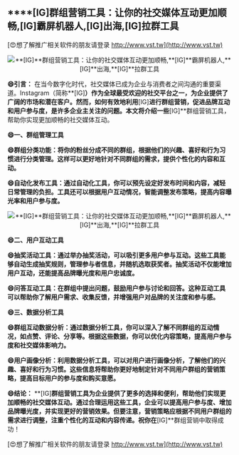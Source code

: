 ## ****[IG]**群组营销工具：让你的社交媒体互动更加顺畅,**[IG]**霸屏机器人,**[IG]**出海,**[IG]**拉群工具**

[😍想了解推广相关软件的朋友请登录 http://www.vst.tw](http://www.vst.tw)

 <center><img src="https://vst.tw/MP4/tuiguang/png/4.png" alt="**[IG]**群组营销工具：让你的社交媒体互动更加顺畅,**[IG]**霸屏机器人,**[IG]**出海,**[IG]**拉群工具"></center>

**😄引言：**
在当今数字化时代，社交媒体已成为企业与消费者之间沟通的重要渠道。Instagram（简称**[IG]**）作为全球最受欢迎的社交平台之一，为企业提供了广阔的市场和潜在客户。然而，如何有效地利用**[IG]**进行群组营销，促进品牌互动和用户参与度，是许多企业主关注的问题。本文将介绍一些**[IG]**群组营销工具，帮助你实现更加顺畅的社交媒体互动。

**😄一、群组管理工具**

**😄群组分类功能：将你的粉丝分成不同的群组，根据他们的兴趣、喜好和行为习惯进行分类管理。这样可以更好地针对不同群组的需求，提供个性化的内容和互动。**

**😄自动化发布工具：通过自动化工具，你可以预先设定好发布时间和内容，减轻日常管理的负担。工具还可以根据用户互动情况，智能调整发布策略，提高内容曝光率和用户参与度。**

 <center><img src="https://vst.tw/MP4/tuiguang/png/5.png" alt="**[IG]**群组营销工具：让你的社交媒体互动更加顺畅,**[IG]**霸屏机器人,**[IG]**出海,**[IG]**拉群工具"></center>

**😄二、用户互动工具**

**😄抽奖活动工具：通过举办抽奖活动，可以吸引更多用户参与互动。这些工具能够自动生成抽奖规则，管理参与者信息，并随机选取获奖者。抽奖活动不仅能增加用户互动，还能提高品牌曝光度和用户忠诚度。**

**😄问答互动工具：在群组中提出问题，鼓励用户参与讨论和回答。这种互动工具可以帮助你了解用户需求、收集反馈，并增强用户对品牌的关注度和参与感。**

**😄三、数据分析工具**

**😄群组互动数据分析：通过数据分析工具，你可以深入了解不同群组的互动情况，如点赞、评论、分享等。根据这些数据，你可以优化内容策略，提高用户参与度和社交媒体影响力。**

**😄用户画像分析：利用数据分析工具，可以对用户进行画像分析，了解他们的兴趣、喜好和行为习惯。这些信息将帮助你更好地制定针对不同用户群组的营销策略，提高目标用户的参与度和购买意愿。**

**😄结论：**
**[IG]**群组营销工具为企业提供了更多的选择和便利，帮助他们实现更加顺畅的社交媒体互动。通过合理运用这些工具，企业可以提高用户参与度、增加品牌曝光度，并实现更好的营销效果。但要注意，营销策略应根据不同用户群组的需求进行调整，注重个性化的互动和内容传递。祝你在**[IG]**群组营销中取得成功！

[😍想了解推广相关软件的朋友请登录 http://www.vst.tw](http://www.vst.tw)



